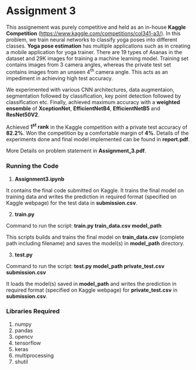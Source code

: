 # Assignment 3

This assignement was purely competitive and held as an in-house **Kaggle Competition** (https://www.kaggle.com/competitions/col341-a3/). In this problem, we train neural networks to classify yoga poses into different classes. **Yoga pose estimation** has multiple applications such as in creating a mobile application for yoga trainer. There are 19 types of Asanas in the dataset and 29K images for training a machine learning model. Training set contains images from 3 camera angles, whereas the private test set contains images from an unseen 4<sup>th</sup> camera angle. This acts as an impediment in achieving high test accuracy.

We experimented with various CNN architectures, data augmentaion, segmentation followed by classification, key point detection followed by classification etc. Finally, achieved maximum accuracy with a **weighted ensemble** of **XceptionNet**, **EfficientNetB4**, **EfficientNetB5** and **ResNet50V2**. 

Achieved **1<sup>st</sup> rank** in the Kaggle competition with a private test accuracy of **82.2%**. Won the competition by a comfortable margin of **4%**. 
Details of the experiments done and final model implemented can be found in **report.pdf**.

More Details on problem statement in **Assignment_3.pdf**.

### Running the Code

1. **Assignment3.ipynb**

It contains the final code submitted on Kaggle. It trains the final model on training data and writes the prediction in required format (specified on Kaggle webpage) for the test data in **submission.csv**.

2. **train.py**

Command to run the script: **train.py train_data.csv model_path**

This scripts builds and trains the final model on **train_data.csv** (complete path including filename) and saves the model(s) in **model_path** directory.

3. **test.py**

Command to run the script: **test.py model_path private_test.csv submission.csv**

It loads the model(s) saved in **model_path** and writes the prediction in required format (specified on Kaggle webpage) for **private_test.csv** in **submission.csv**.

### Libraries Required

1. numpy
2. pandas
3. opencv
4. tensorflow
5. keras
6. multiprocessing
7. shutil


